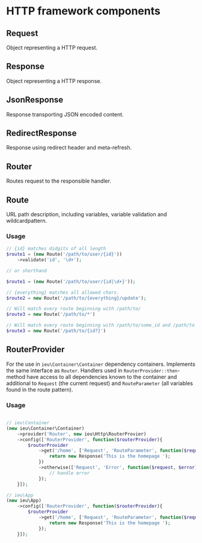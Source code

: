 # HTTP framework components

## Request
Object representing a HTTP request.

## Response
Object representing a HTTP response.

## JsonResponse
Response transporting JSON encoded content.

## RedirectResponse
Response using redirect header and meta-refresh.

## Router
Routes request to the responsible handler.

## Route
URL path description, including variables, variable validation and wildcardpattern.

### Usage
```php
// {id} matches didgits of all length
$route1 = (new Route('/path/to/user/{id}'))
	->validate('id', '\d+');

// or shorthand

$route1 = (new Route('/path/to/user/{id|\d+}'));

// {everything} matches all allowed chars.
$route2 = new Route('/path/to/{everything}/update');

// Will match every route beginning with /path/to/
$route3 = new Route('/path/to/*')

// Will match every route beginning with /path/to/some_id and /path/to
$route3 = new Route('/path/to/{id?}')
```

## RouterProvider
For the use in `ieu\Container\Container` dependency containers. Implements the same interface as `Router`.
Handlers used in `RouterProvider::then`-method have access to all dependencies known to the container and
additional to `Request` (the current request) and `RouteParameter` (all variables found in the route pattern). 
### Usage
```php

// ieu\Container
(new ieu\Container\Container)
	->provider('Router', new ieu\Http\RouterProvier)
	->config(['RouterProvider', function($routerProvider){
		$routerProvider
			->get('/home', ['Request', 'RouteParameter', function($request, $parameter){
				return new Response('This is the homepage ');
			})
			->otherwise(['Request', 'Error', function($request, $error) {
				// handle error
			});
	}]);

// ieu\App
(new ieu\App)
	->config(['RouterProvider', function($routerProvider){
		$routerProvider
			->get('/home', ['Request', 'RouteParameter', function($request, $parameter){
				return new Response('This is the homepage ');
			});
	}]);
```
